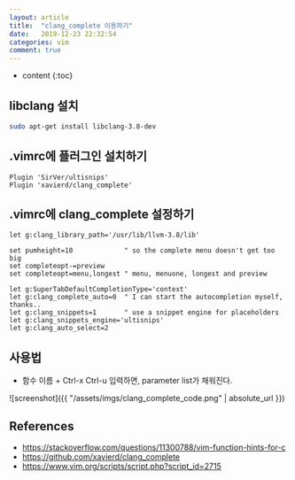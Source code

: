 ```yaml
---
layout: article
title:  "clang_complete 이용하기"
date:   2019-12-23 22:32:54
categories: vim
comment: true
---
```

* content
{:toc}

## libclang 설치

~~~bash
sudo apt-get install libclang-3.8-dev
~~~

## .vimrc에 플러그인 설치하기

~~~vim
Plugin 'SirVer/ultisnips'
Plugin 'xavierd/clang_complete'
~~~

## .vimrc에 clang_complete 설정하기

~~~vim
let g:clang_library_path='/usr/lib/llvm-3.8/lib'

set pumheight=10             " so the complete menu doesn't get too big
set completeopt-=preview
set completeopt=menu,longest " menu, menuone, longest and preview

let g:SuperTabDefaultCompletionType='context'
let g:clang_complete_auto=0  " I can start the autocompletion myself, thanks..
let g:clang_snippets=1       " use a snippet engine for placeholders
let g:clang_snippets_engine='ultisnips'
let g:clang_auto_select=2  
~~~

## 사용법
  - 함수 이름 + Ctrl-x Ctrl-u 입력하면, parameter list가 채워진다.

![screenshot]({{ "/assets/imgs/clang_complete_code.png" | absolute_url }})

## References
  - https://stackoverflow.com/questions/11300788/vim-function-hints-for-c
  - https://github.com/xavierd/clang_complete
  - https://www.vim.org/scripts/script.php?script_id=2715


